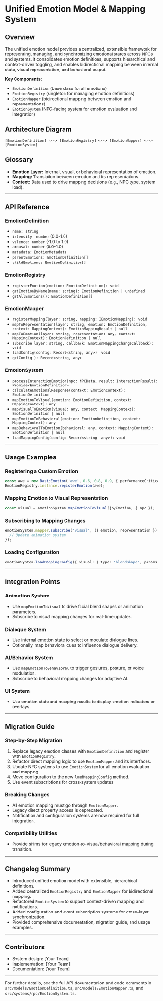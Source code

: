 # Unified Emotion Model & Mapping System

## Overview

The unified emotion model provides a centralized, extensible framework for representing, managing, and synchronizing emotional states across NPCs and systems. It consolidates emotion definitions, supports hierarchical and context-driven toggling, and enables bidirectional mapping between internal state, visual representation, and behavioral output.

**Key Components:**
- `EmotionDefinition` (base class for all emotions)
- `EmotionRegistry` (singleton for managing emotion definitions)
- `EmotionMapper` (bidirectional mapping between emotion and representations)
- `EmotionSystem` (NPC-facing system for emotion evaluation and integration)

## Architecture Diagram

```
[EmotionDefinition] <--> [EmotionRegistry] <--> [EmotionMapper] <--> [EmotionSystem]
```

## Glossary
- **Emotion Layer:** Internal, visual, or behavioral representation of emotion.
- **Mapping:** Translation between emotion and its representations.
- **Context:** Data used to drive mapping decisions (e.g., NPC type, system load).

---

## API Reference

### EmotionDefinition
- `name: string`
- `intensity: number` (0.0-1.0)
- `valence: number` (-1.0 to 1.0)
- `arousal: number` (0.0-1.0)
- `metadata: EmotionMetadata`
- `parentEmotions: EmotionDefinition[]`
- `childEmotions: EmotionDefinition[]`

### EmotionRegistry
- `registerEmotion(emotion: EmotionDefinition): void`
- `getEmotionByName(name: string): EmotionDefinition | undefined`
- `getAllEmotions(): EmotionDefinition[]`

### EmotionMapper
- `registerMapping(layer: string, mapping: IEmotionMapping): void`
- `mapToRepresentation(layer: string, emotion: EmotionDefinition, context: MappingContext): EmotionMappingResult | null`
- `mapToEmotion(layer: string, representation: any, context: MappingContext): EmotionDefinition | null`
- `subscribe(layer: string, callback: EmotionMappingChangeCallback): void`
- `loadConfig(config: Record<string, any>): void`
- `getConfig(): Record<string, any>`

### EmotionSystem
- `processInteractionEmotion(npc: NPCData, result: InteractionResult): Promise<EmotionDefinition>`
- `calculateEmotionalResponse(context: EmotionContext): EmotionDefinition`
- `mapEmotionToVisual(emotion: EmotionDefinition, context: MappingContext): any`
- `mapVisualToEmotion(visual: any, context: MappingContext): EmotionDefinition | null`
- `mapEmotionToBehavioral(emotion: EmotionDefinition, context: MappingContext): any`
- `mapBehavioralToEmotion(behavioral: any, context: MappingContext): EmotionDefinition | null`
- `loadMappingConfig(config: Record<string, any>): void`

---

## Usage Examples

### Registering a Custom Emotion
```typescript
const awe = new BasicEmotion('awe', 0.6, 0.8, 0.9, { performanceCritical: false });
EmotionRegistry.instance.registerEmotion(awe);
```

### Mapping Emotion to Visual Representation
```typescript
const visual = emotionSystem.mapEmotionToVisual(joyEmotion, { npc });
```

### Subscribing to Mapping Changes
```typescript
emotionSystem.mapper.subscribe('visual', ({ emotion, representation }) => {
  // Update animation system
});
```

### Loading Configuration
```typescript
emotionSystem.loadMappingConfig({ visual: { type: 'blendshape', params: { scale: 1.2 } } });
```

---

## Integration Points

### Animation System
- Use `mapEmotionToVisual` to drive facial blend shapes or animation parameters.
- Subscribe to visual mapping changes for real-time updates.

### Dialogue System
- Use internal emotion state to select or modulate dialogue lines.
- Optionally, map behavioral cues to influence dialogue delivery.

### AI/Behavior System
- Use `mapEmotionToBehavioral` to trigger gestures, posture, or voice modulation.
- Subscribe to behavioral mapping changes for adaptive AI.

### UI System
- Use emotion state and mapping results to display emotion indicators or overlays.

---

## Migration Guide

### Step-by-Step Migration
1. Replace legacy emotion classes with `EmotionDefinition` and register with `EmotionRegistry`.
2. Refactor direct mapping logic to use `EmotionMapper` and its interfaces.
3. Update NPC systems to use `EmotionSystem` for all emotion evaluation and mapping.
4. Move configuration to the new `loadMappingConfig` method.
5. Use event subscriptions for cross-system updates.

### Breaking Changes
- All emotion mapping must go through `EmotionMapper`.
- Legacy direct property access is deprecated.
- Notification and configuration systems are now required for full integration.

### Compatibility Utilities
- Provide shims for legacy emotion-to-visual/behavioral mapping during transition.

---

## Changelog Summary
- Introduced unified emotion model with extensible, hierarchical definitions.
- Added centralized `EmotionRegistry` and `EmotionMapper` for bidirectional mapping.
- Refactored `EmotionSystem` to support context-driven mapping and notifications.
- Added configuration and event subscription systems for cross-layer synchronization.
- Provided comprehensive documentation, migration guide, and usage examples.

---

## Contributors
- System design: [Your Team]
- Implementation: [Your Team]
- Documentation: [Your Team]

---

For further details, see the full API documentation and code comments in `src/models/EmotionDefinition.ts`, `src/models/EmotionMapper.ts`, and `src/systems/npc/EmotionSystem.ts`. 